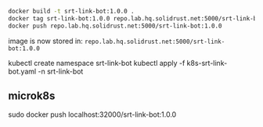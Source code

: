 ```bash
docker build -t srt-link-bot:1.0.0 .
docker tag srt-link-bot:1.0.0 repo.lab.hq.solidrust.net:5000/srt-link-bot:1.0.0
docker push repo.lab.hq.solidrust.net:5000/srt-link-bot:1.0.0
```

image is now stored in: `repo.lab.hq.solidrust.net:5000/srt-link-bot:1.0.0`

kubectl create namespace srt-link-bot
kubectl apply -f k8s-srt-link-bot.yaml -n srt-link-bot

## microk8s

sudo docker push localhost:32000/srt-link-bot:1.0.0
